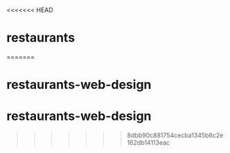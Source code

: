 <<<<<<< HEAD
# restaurants
=======
# restaurants-web-design
# restaurants-web-design
>>>>>>> 8dbb90c881754cecba1345b6c2e162db14113eac
